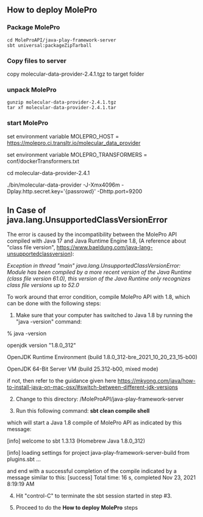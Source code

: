 ## How to deploy MolePro

### Package MolePro

```
cd MoleProAPI/java-play-framework-server
sbt universal:packageZipTarball
```

### Copy files to server

copy molecular-data-provider-2.4.1.tgz to target folder

### unpack MolePro

```
gunzip molecular-data-provider-2.4.1.tgz
tar xf molecular-data-provider-2.4.1.tar
```

### start MolePro

set environment variable MOLEPRO_HOST = https://molepro.ci.transltr.io/molecular_data_provider

set environment variable MOLEPRO_TRANSFORMERS = conf/dockerTransformers.txt

cd molecular-data-provider-2.4.1

./bin/molecular-data-provider -J-Xmx4096m -Dplay.http.secret.key='{passrowd}' -Dhttp.port=9200





## In Case of java.lang.UnsupportedClassVersionError

The error is caused by the incompatibility between the MolePro API compiled with Java 17 and Java Runtime Engine 1.8, (A reference about "class file version",  https://www.baeldung.com/java-lang-unsupportedclassversion):

_Exception in thread "main" java.lang.UnsupportedClassVersionError: Module has been compiled by a more recent version of the Java Runtime (class file version 61.0), this version of the Java Runtime only recognizes class file versions up to 52.0_



To work around that error condition, compile MolePro API with 1.8, which can be done with the following steps:



1. Make sure that your computer has switched to Java 1.8 by running the "java -version" command:

% java -version

openjdk version "1.8.0_312"

OpenJDK Runtime Environment (build 1.8.0_312-bre_2021_10_20_23_15-b00)

OpenJDK 64-Bit Server VM (build 25.312-b00, mixed mode)



if not, then refer to the guidance given here https://mkyong.com/java/how-to-install-java-on-mac-osx/#switch-between-different-jdk-versions



2.  Change to this directory: /MoleProAPI/java-play-framework-server



3.  Run this following command:
**sbt clean compile shell**

which will start a Java 1.8 compile of MolePro API as indicated by this message: 

[info] welcome to sbt 1.3.13 (Homebrew Java 1.8.0_312)

[info] loading settings for project java-play-framework-server-build from plugins.sbt ...




and end with a successful completion of the compile indicated by a message similar to this:
 [success] Total time: 16 s, completed Nov 23, 2021 8:19:19 AM



4.  Hit "control-C" to terminate the sbt session started in step #3.

5.  Proceed to do the **How to deploy MolePro** steps 
